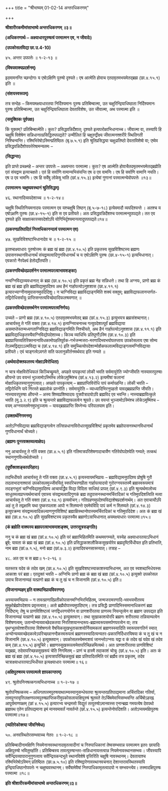 +++
title = "श्रीभाष्यम् 01-02-14 अन्तरधिकरणम्"

+++
<div claऽऽ="elementor-widget-container">

**श्रीशारीरकमीमांसाभाष्ये अन्तरधिकरणम् ॥३॥**

**(अधिकरणार्थः – अक्ष्याधारपुरुषत्वं परमात्मन एव, न जीवादेः)**

**(उपकोसलविद्या छा.उ.4-10)**

४५. अन्तर उपपत्तेः ॥ १-२-१३ ॥

**(विषयवाक्यप्रदर्शनम्)**

इदमामनन्ति च्छन्दोगाः य एषोऽक्षिणि पुरुषो दृश्यते। एष आत्मेति होवाच एतदमृतमभयमेतद्ब्रह्म (छा.४.१५.१) इति ॥

**(संशयस्वरूपम्)**

तत्र सन्देहः – किमयमक्ष्याधारतया निर्दिश्यमानः पुरुषः प्रतिबिम्बात्मा, उत चक्षुरिन्द्रियाधिष्ठाता निर्दिश्यमानः पुरुषः प्रतिबिम्बात्मा, उत चक्षुरिन्द्रियाधिष्ठाता देवताविशेषः, उत जीवात्मा, अथ परमात्मा इति ॥

**(सयुक्तिकः पूर्वपक्षः)**

किं युक्तम्? प्रतिबिम्बात्मेति। कुतः? प्रसिद्धवन्निर्देशात्; दृश्यते इत्यपरोक्षाभिधानाच्च। जीवात्मा वा, तस्यापि हि चक्षुषि विशेषेण सन्निधानात्प्रसिद्धिरुपपद्यते? उन्मीलितं हि चक्षुरुद्वीक्ष्य जीवात्मनश्शरीरे स्थितिगती निश्चिन्वन्ति। रश्मिभिरेषोऽस्मिन्प्रतिष्ठितः (बृ.७.५.१) इति श्रुतिप्रसिद्ध्या चक्षुःप्रतिष्ठो देवताविशेषो वा; एष्वेव प्रसिद्धवन्निर्देशोपपत्तेरेषामन्यतमः –

**(सिद्धान्तः)**

इति प्राप्ते प्रचक्ष्महे – अन्तर उपपत्तेः – अक्ष्यन्तरः परमात्मा। कुतः? एष आत्मेति होवाचैतदमृतमभयमेतद्ब्रह्मेति एतं संयद्वाम इत्याचक्षते। एतं हि सर्वाणि वामान्यभिसंयन्ति एष उ एव वामनिः। एष हि सर्वाणि वामानि नयति। एष उ एव भामनिः। एष हि सर्वेषु लोकेषु भाति (छां.४.१५.३) इत्येषां गुणानां परमात्मन्येवोपपत्तेः ॥१३॥

**(परमात्मनः चक्षुष्यवस्थानं श्रुतिसिद्धम्)**

४६. स्थानादिव्यपदेशाच्च ॥ १-२-१४॥

चक्षुषि स्थितिनियमनादयः परमात्मन एव यश्चक्षुषि तिष्ठन् (बृ.५-७-१८) इत्येवमादौ व्यपदिश्यन्ते । अतश्च य एषोऽक्षणि पुरुषः (छा.४-१५-१) इति स एव प्रतीयते। अतः प्रसिद्धवन्निर्देशश्च परमात्मन्युपपद्यते। तत एव दृश्यते इति साक्षात्कारव्यपदेशोऽपि योगिभिर्दृश्यमानत्वादुपपपद्यते॥१४॥

**(प्रकरणप्रतिपादितं निरवधिकानन्दत्वं परमात्मन एव)**

४७. सुखविविशष्टाभिधानादेव च ॥ १-२-१५ ॥

इतश्चाक्ष्याधारः पुरुषोत्तमः कं ब्रह्म खं ब्रह्म (छा.४.१०.५) इति प्रकृतस्य सुखविशिष्टस्य ब्रह्मणः उपासनस्थानविधानार्थं संयद्वामत्वादिगुणविधानार्थं च य एषोऽक्षिणि पुरुषः (छा.४-१५-१) इत्यभिधानात्। एवकारो नैरपेक्ष्यं हेतोर्द्योतयति।

**(प्रकरणविच्छेदप्रदर्शनेन परमात्मपरत्वाभावशङ्का)**

नन्वग्निविद्याव्यवधानात् कं ब्रह्म (छा.४.१०.५) इति प्रकृतं ब्रह्म नेह सन्निधत्ते। तथा हि अग्नयः, प्राणो ब्रह्म कं ब्रह्म खं ब्रह्म इति ब्रह्मविद्यामुपदिश्य अथ हैनं गार्हापत्योऽनुशशास (छा.४.११.१) इत्यारभ्याग्नीनामुपासनमुपदिदिशुः। न चाग्निविद्या ब्रह्मविद्याङ्गमिति शक्यं वक्तुम्; ब्रह्मविद्याफलानन्तर्गत-तद्विरोधिसर्वायुः प्राप्तिसन्तत्यविच्छेदादिफलश्रवणात् ॥

**(प्रकरमविच्छेदसमर्थनेन परमात्मपरत्वनिर्णयः)**

उच्यते – प्राणो ब्रह्म (छा.४.१०.५) एतदमृतमभयमेतद् ब्रह्म (छां.४.१५.३) इत्युभयत्र ब्रह्मसंशब्दनात्। आचार्यस्तु ते गतिं वक्ता (छा.४.१४.१) इत्यग्निवचनाच्च गत्युपदेशात्पूर्वं ब्रह्मविद्याया असमाप्तेस्तन्मध्यगताग्निविद्या ब्रह्मविद्याङ्गमिति निश्चीयते, अथ हैनं गार्हापत्योऽनुशशास (छा.४.११.१) इति ब्रह्मविद्याधिकृतस्यैवाग्निविद्योपदेशाच्च। किञ्च व्याधिभिः प्रतिपूर्णोऽस्मि (छा.४.१०.३) इति ब्रह्मप्राप्तिव्यतिरिक्तनानाविधकामोपहतिपूर्वक-गर्भजन्मजरा-मरणादिभवभयोपतप्ताय उपकोसलाय एषा सोम्य तेऽस्मद्विद्याऽऽत्मविद्या च (छां.४.१४.१) इति समुच्चित्योपदेशान्मोक्षैकफलात्मविद्याङ्गत्वमग्निविद्यायाः प्रतीयते। एवं चाङ्गत्वेऽवगते सति फलानुकीर्तनमर्थवाद इति गम्यते ॥

**(अर्थवादोक्तफलस्य मोक्षाऽविरोधिता)**

न चात्र मोक्षविरोधिफलं किञ्चिच्छ्रूयते, अपहते पापकृत्यां लोकी भवति सर्वमायुरेति ज्योग्जीवति नास्यावरपुरुषाः क्षीयन्ते उप वयन्तं भुञ्जामोऽस्मिंश्च लोकेऽमुष्मिंश्च (छां.४.१३.२) इत्यमीषां फलानां मोक्षाधिकृतस्यानुगुणत्वात्। अपहते पापकृत्याम् – ब्रह्मप्राप्तिविरोधि पापं कर्मापहन्ति। लोकी भवति – तद्विरोधिनि पापे निरस्ते ब्रह्मलोकं प्राप्नोति। सर्वमायुरेति – व्याध्यादिभिरनुपहतो यावद्ब्रह्मप्राप्ति जीवति। नास्यावरपुरुषाः क्षीयन्ते – अस्य शिष्यप्रशिष्यादयः पुत्रपौत्रादयोऽपि ब्रह्मविद एव भवन्ति। नास्याब्रह्मवित्कुले भवति (मु.३.२.९) इति च श्रुत्यन्तरे ब्रह्मविद्याफलत्वेन श्रूयते। उप वयन्तं भुञ्जामोऽस्मिंश्च लोकेऽमुष्मिंश्च – वयम् अग्नयस्तमेनमुपभुञ्जामः – यावद्ब्रह्मप्राप्ति विघ्नेभ्यः परिपालयाम इति।

**(उक्तार्थनिगमनम्)**

अतोऽग्निविद्याया ब्रह्मविद्याङ्गत्वेन तत्सिन्नधानाविरोधात्सुखविशिष्टं प्रकृतमेव ब्रह्मोपासनस्थानविधानार्थं गुणविधानार्थं चोच्यते।

**(ब्रह्मणः पुनरवक्तव्यत्वाक्षेपः)**

ननु आचार्यस्तु ते गतिं वक्ता (छा.४.५.१) इति गतिमात्रपरिशेषणादाचार्येण गतिरेवोपदेश्येति गम्यते; तत्कथं स्थानगुणविध्यर्थतोच्यते ।

**(पूर्वोक्तशङ्कापरिहारः)**

तदभिधीयते आचार्यस्तु ते गतिं वक्ता (छा.४.५.१) इत्यस्यायमभिप्रायः – ब्रह्मविद्यामनुपदिश्य प्रोषुषि गुरौ तदलाभादनाश्वासं उपकोसलमुज्जीवयितुं स्वपरिचरणप्रीता गार्हापत्यादयो गुरोरग्नयस्तस्मै ब्रह्मस्वरूपमात्रं तदङ्गभूतां चाग्निविद्यामुपदिश्य आचार्याद्धैव विद्या विदिता साधिष्ठं प्रापत् (छां.४.९.३) इति श्रुत्यर्थमालोच्य साधुतमत्वप्राप्त्यर्थमाचार्य एवास्य संयद्वामत्वादिगुणकं ब्रह्म तदुपासनस्थानमर्चिरादिकां च गतिमुपदिशत्विति मत्वा आचार्यस्तु ते गतिं वक्ता (छां.४.१४.१) इत्यवोचन्। गतिग्रहणमुपदेश्यविद्याशेषप्रदर्शनार्थम्। अत एवाचार्योऽपि अहं तु ते तद्वक्षामि यथा पुष्करपलाश आपो न श्लिष्यन्ते एवमेवंविदि पापं कर्म न श्लिष्यते (छां.४.१४.३) इत्युपक्रम्य संयद्वामत्वादिकल्याणगुणविशिष्टं ब्रह्माक्षिस्थानोपास्यमर्चिरादिकां च गतिमुपदिदेश। अतः कं ब्रह्म खं ब्रह्म (छा.४.१०.५) इति सुखविशष्टस्य प्रकृतस्यैव ब्रह्मणोऽत्राभिधानात् अयमक्ष्याधारः परमात्मा॥१५॥

**(कं ब्रह्मेति वाक्यस्य ब्रह्मपरत्वाभावमाशङ्क्य, उत्तरसूत्रसङ्गतिः)**

ननु च कं ब्रह्म खं ब्रह्म (छां.४.१०.५) इति परं ब्रह्माभिहितमिति कथमवगम्यते, यस्येह अक्ष्याधारतयाऽभिधानं ब्रूषे; यावता कं ब्रह्म खं ब्रह्म (छां.४.१०.५) इति प्रसिद्धाकाशलौकिकसुखयोरेव ब्रह्मदृष्टिर्विधीयत इति प्रतिभाति, नाम ब्रह्म (छां.७.१.५), मनो ब्रह्म (छां.७.३.२) इत्यादिवचनसारूप्यात्। तत्राह –

४८. अत एव च स ब्रह्म॥ १-२-१६ ॥

यतस्तत्र यदेव कं तदेव खम् (छा.४.१०.५) इति सुखविशष्टस्याकाशस्याभिधानम्, अत एव स्वशब्दाभिधेयस्सः आकाशः परं ब्रह्म। एतदुक्तं भवति – अग्निभिः प्राणो ब्रह्म कं ब्रह्म खं ब्रह्म (छां.४.१०.५) इत्युक्ते उपकोसल उवाच विजानाम्यहं यत्प्राणो ब्रह्म कं च तु खं च न विजानामि (छां.४.१०.५) इति॥

**(विजानाम्यहम् इति वाक्याभिप्रायविवरणम्)**

अस्यायमभिप्रायः – न तावत्प्राणादिप्रतीकोपासनमग्निभिरभिहितम्, जन्मजरामरणादि-भवभयभीतस्य मुमुक्षोर्ब्रह्मोपदेशाय प्रवृत्तत्वात्। अतो ब्रह्मैवोपास्यमुपदिष्टम्। तत्र प्रसिद्धैः प्राणादिभिस्समानाधिकरणं ब्रह्म निर्दिष्टम्; तेषु च प्राणविशिष्टत्वं जगद्विधरणयोगेन वा प्राणशरीरतया प्राणस्य नियन्तृत्वेन वा ब्रह्मण उपपद्यत इति विजानाम्यहं यत्प्राणो ब्रह्म (छा.४.१०.५) इत्युक्तवान्। तथा सुखाकाशयोरपि ब्रह्मणः शरीरतया तन्नियाम्यत्वेन विशेषणत्वम्; उतान्योन्यव्यवच्छेदकतया निरतिशयानन्दरूप-ब्रह्मस्वरूपसमर्पणपरत्वेन वा; तत्र पृथग्भूतयोश्शरीरतया विशेषणत्वे वैषयिकसुखभूताकाशयोर्नियामकत्वं ब्रह्मणस्स्यादिति स्वरूपावगतिर्न स्यात् अन्योन्यव्यवच्छेदकत्वेऽपरिच्छन्नानन्दैकस्वरूपत्वं ब्रह्मणस्स्यादित्यन्यतर-प्रकारनिर्दिधारयिषया कं च तु खं च न विजानामि (छा.४.१०.५) इत्युक्तवान्। उपकोसलस्येममाशयं जानन्तोऽग्नयः यद्वा व कं तदेव खं यदेव खं तदेव कम् (छा.४.१५.५) इत्यूचिरे। ब्रह्मणस्सुखरूपत्वमेवापरिच्छिन्नमित्यर्थः। अतः प्राणशरीरतया प्राणविशिष्टं यद्ब्रह्म, तदेवापरिच्छन्नसुखरूपं चेति निगमितम् – प्राणं च हास्मै तदाकाशं चोचुः (छां.४.१०.५) इति। अतः कं ब्रह्म खं ब्रह्म (छां.४.१०.५) इत्यत्रापरिच्छिन्नसुखं ब्रह्म प्रतिपादितमिति परं ब्रह्मैव तत्र प्रकृतम्, तदेव चात्राक्ष्याधारतयाऽभिधीयत इत्यक्ष्याधारः परमात्मा॥ १६॥

**(अक्षिपुरुषस्य परमात्मत्वे ज्ञापकान्तरम्)**

४९. श्रुतोपनिनषत्कगत्यभिधानाच्च ॥ १-२-१७ ॥

श्रुतोपनिषत्कस्य – अधिगतपरमपुरुषयाथात्म्यस्यानुसन्धेयतया श्रुत्यन्तरप्रतिपाद्यमाना अर्चिरादिका गतिर्या, तामपुनरावृत्तिलक्षणपरमपुरुषप्राप्तिकरीमुपकोसलायाक्षिपुरुषं श्रुतवते तेऽर्चिषमेवाभिसम्भवन्ति अर्चिषोऽहरह्न आपूर्यमाणपक्षम् (छां ४.१५.५) इत्यारभ्य चन्द्रमसो विद्युतं तत्पुरुषोऽमानवस्स एनान्ब्रह्म गमयत्येष देवपथो ब्रह्मपथ एतेन प्रतिपद्यमाना इमं मानवमावर्तं नावर्तन्ते (छां.४.१५.५) इत्यन्तेनोपदिशति। अतोऽप्ययमक्षिपुरुषः परमात्मा॥१७॥

**(व्यतिरेकोक्त्या जीवनिषेधः)**

५०. अनवस्थितेरसम्भवाच्च नेतरः ॥ १-२-१८ ॥

प्रतिबिम्बादीनामक्षिणि नियमेनानवस्थानादमृतत्वादीनां च निरुपाधिकानां तेष्वसम्भवान्न परमात्मन इतरः छायादिः अक्षिपुरुषो भवितुमर्हाति। प्रतिबिम्बस्य तावत्पुरुषान्तर-सन्निधानायत्तत्वान्न नियमेनावस्थानसम्भवः। जीवस्यापि सर्वेन्द्रियव्यापारानुगुणत्वाय सर्वेन्द्रियकन्दभूते स्थानविशेषे वृत्तिरिति चक्षुषि नावस्थानम्। देवतायाश्च रश्मिभिरेषोऽस्मिन् प्रतिष्ठितः (छा.७.५.१०) इति रश्मिद्वारेणावस्थानवचनात् देशान्तरावस्थितस्यापि इन्द्रियाधिष्ठानोपपत्तेः न चक्षुष्यवस्थानम्। सर्वेषामेवैषां निरुपाधिकामृतत्वादयो न सम्भवन्त्येव। तस्मादक्षिपुरुषः परमात्मा ॥१८॥

**इति श्रीशारीरकमीमांसाभाष्ये अन्तरधिकरणम्॥३॥**

</div>
